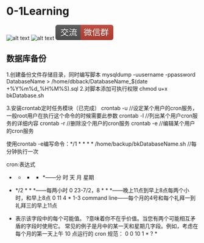 # 0-1Learning

![alt text](../../static/common/svg/luoxiaosheng.svg "公众号")
![alt text](../../static/common/svg/luoxiaosheng_learning.svg "学习")
![alt text](../../static/common/svg/luoxiaosheng_wechat.svg "微信")


## 数据库备份

1.创建备份文件存储目录，同时编写脚本
mysqldump -uusername -ppassword DatabaseName > /home/dbback/DatabaseName_$(date +%Y%m%d_%H%M%S).sql
2.对脚本添加可执行权限
chmod u+x bkDatabase.sh

3.安装crontab定时任务模块（已完成）
crontab -u //设定某个用户的cron服务，一般root用户在执行这个命令的时候需要此参数
crontab -l //列出某个用户cron服务的详细内容
crontab -r //删除没个用户的cron服务
crontab -e //编辑某个用户的cron服务

使用crontab -e编写命令：*/1 * * * * /home/backup/bkDatabaseName.sh	//每分钟执行一次

cron:表达式
* * * * *——分 时 天 月 星期
* */2 * * *——每两小时
0 23-7/2，8 * * *——晚上11点到早上8点每两个小时，和早上8点
0 11 4 * 1-3 command line——每个月的4号和每个礼拜一到礼拜三的早上11点

* 表示该字段中的每个可能值。 ?意味着你不在乎价值。当您有两个可能相互矛盾的字段时使用它。
常见的例子是月中的某一天和星期几字段。例如，考虑在每个月的第一天上午 10 点运行的 cron 规范：
0 0 10 1 * ? *
